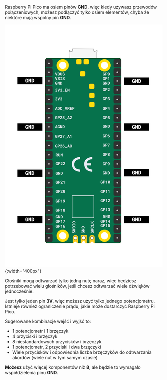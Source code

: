 Raspberry Pi Pico ma osiem pinów **GND**, więc kiedy używasz przewodów połączeniowych, możesz podłączyć tylko osiem elementów, chyba że niektóre mają wspólny pin **GND**.

![Ilustracja Raspberry Pi Pico z zaznaczonymi pinami uziemienia.](images/gnd-pins.png){:width="400px"}

Głośniki mogą odtwarzać tylko jedną nutę naraz, więc będziesz potrzebować wielu głośników, jeśli chcesz odtwarzać wiele dźwięków jednocześnie.

Jest tylko jeden pin **3V**, więc możesz użyć tylko jednego potencjometru. Istnieje również ograniczenie prądu, jakie może dostarczyć Raspberry Pi Pico.

Sugerowane kombinacje wejść i wyjść to:
+ 1 potencjometr i 1 brzęczyk
+ 4 przyciski i brzęczyk
+ 8 niestandardowych przycisków i brzęczyk
+ 1 potencjometr, 2 przyciski i dwa brzęczyki
+ Wiele przycisków i odpowiednia liczba brzęczyków do odtwarzania akordów (wiele nut w tym samym czasie)

**Możesz** użyć więcej komponentów niż **8**, ale będzie to wymagało współdzielenia pinu **GND**.